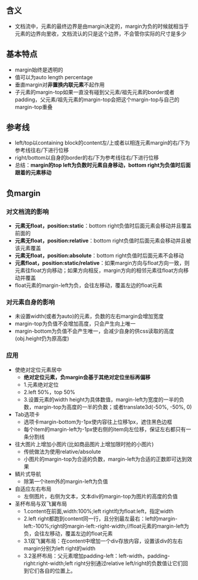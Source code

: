 ## 含义
- 文档流中，元素的最终边界是由margin决定的，margin为负的时候就相当于元素的边界向里收，文档流认的只是这个边界，不会管你实际的尺寸是多少
## 基本特点
  - margin始终是透明的
  - 值可以为auto length percentage
  - 垂直margin对**非置换内联元素**不起作用
  - 子元素的margin-top如果一直没有碰到父元素/祖先元素的border或者padding，父元素/祖先元素的margin-top会把这个margin-top与自己的margin-top重叠
## 参考线
  - left/top以containing block的content左/上或者以相连元素margin的右/下为参考线往右/下进行位移
  - right/bottom以自身的border的右/下为参考线往右/下进行位移
  - 总结：**margin的top left为负数时元素自身移动，bottom right为负值时后面跟着的元素移动**
## 负margin
### 对文档流的影响
- **元素无float，position:static**：bottom right负值时后面元素会移动并且覆盖前面的
- **元素无float，position:relative**：bottom right负值时后面元素会移动并且被该元素覆盖
- **元素无float，position:absolute**：bottom right负值时后面元素不会移动
- **元素float，position:static/relative**：如果margin方向与float方向一致，则元素往float方向移动；如果方向相反，margin方向的相邻元素往float方向移动并覆盖
- float元素的margin-left为负，会往左移动，覆盖左边的float元素
### 对元素自身的影响
- 未设置width(或者为auto)的元素，负数的左右margin会增加宽度
- margin-top为负值不会增加高度，只会产生向上唯一
- margin-bottom为负值不会产生唯一，会减少自身的供css读取的高度(obj.height仍为原高度)
### 应用
- 使绝对定位元素居中
  - **绝对定位元素，负margin会基于其绝对定位坐标再偏移**
  - 1.元素绝对定位
  - 2.left 50%，top 50%
  - 3.设置元素的width height为具体数值，margin-left为宽度的一半的负数，margin-top为高度的一半的负数；或者translate3d(-50%, -50%, 0)
- Tab选项卡
  - 选项卡margin-bottom为-1px使内容往上位移1px，遮住黑色边框
  - 每个item的margin-left为-1px使右侧的item向左位移，保证左右都只有一条分割线
- 往大图片上增加小图片(比如商品图片上增加限时抢的小图片)
  - 传统做法为使用relative/absolute
  - 小图片的margin-top为合适的负数，margin-left为合适的正数即可达到效果
- 鳞片式导航
  - 除第一个item外的margin-left为负值
- 自适应左右布局
  - 左侧图片，右侧为文本，文本div的margin-top为图片的高度的负值
- 圣杯布局与双飞翼布局
  - 1.content在前面,width:100%;left right均为float:left，指定width
  - 2.left right都跑到content同一行，且分别最左最右：left的margin-left:-100%;right的margin-left:-right-width;//float元素的margin-left为负，会往左移动，覆盖左边的float元素
  - 3.1双飞翼布局：在content中增加一个div存放内容，设置该div的左右margin分别为left right的width
  - 3.2圣杯布局：父元素增加padding-left：left-width，padding-right:right-width;left right分别通过relative left/right的负数值让它们回到它们各自的位置上。
  
